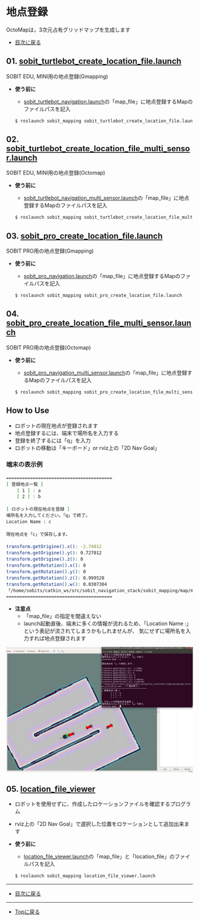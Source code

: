 # 地点登録
OctoMapは，3次元占有グリッドマップを生成します

- [目次に戻る](sobit_mapping)

## 01. [sobit_turtlebot_create_location_file.launch](sobit_mapping/launch/sobit_turtlebot/sobit_turtlebot_create_location_file.launch)
SOBIT EDU, MINI用の地点登録(Gmapping)
- **使う前に**
    - [sobit_turtlebot_navigation.launch](/sobit_navigation/launch/sobit_turtlebot/sobit_turtlebot_navigation.launch)の「map_file」に地点登録するMapのファイルパスを記入

    ```bash
    $ roslaunch sobit_mapping sobit_turtlebot_create_location_file.launch 
    ```

## 02. [sobit_turtlebot_create_location_file_multi_sensor.launch](sobit_mapping/launch/sobit_turtlebot/sobit_turtlebot_create_location_file_multi_sensor.launch)
SOBIT EDU, MINI用の地点登録(Octomap)
- **使う前に**
    - [sobit_turtlebot_navigation_multi_sensor.launch](sobit_navigation/launch/sobit_turtlebot/sobit_turtlebot_navigation_multi_sensor.launch)の「map_file」に地点登録するMapのファイルパスを記入

    ```bash
    $ roslaunch sobit_mapping sobit_turtlebot_create_location_file_multi_sensor.launch 
    ```

## 03. [sobit_pro_create_location_file.launch](sobit_mapping/launch/sobit_pro/sobit_pro_create_location_file_multi_sensor.launch)
SOBIT PRO用の地点登録(Gmapping)
- **使う前に**
    - [sobit_pro_navigation.launch](/sobit_navigation/launch/sobit_pro/sobit_pro_navigation.launch)の「map_file」に地点登録するMapのファイルパスを記入

    ```bash
    $ roslaunch sobit_mapping sobit_pro_create_location_file.launch 
    ```

## 04. [sobit_pro_create_location_file_multi_sensor.launch](sobit_mapping/launch/sobit_pro/sobit_pro_create_location_file_multi_sensor.launch)
SOBIT PRO用の地点登録(Octomap)
- **使う前に**
    - [sobit_pro_navigation_multi_sensor.launch](sobit_navigation/launch/sobit_pro/sobit_pro_navigation_multi_sensor.launch)の「map_file」に地点登録するMapのファイルパスを記入

    ```bash
    $ roslaunch sobit_mapping sobit_pro_create_location_file_multi_sensor.launch 
    ```

## How to Use
- ロボットの現在地点が登録されます
- 地点登録するには、端末で場所名を入力する
- 登録を終了するには「q」を入力
- ロボットの移動は「キーボード」or rviz上の「2D Nav Goal」

### 端末の表示例
```bash
========================================
[ 登録地点一覧 ]
    [ 1 ] : a
    [ 2 ] : b

[ ロボットの現在地点を登録 ]
場所名を入力してください。「q」で終了。
Location Name : c

現在地点を「c」で保存します。

transform.getOrigine().x(): -2.74012
transform.getOrigine().y(): 0.727012
transform.getOrigine().z(): 0
transform.getRotation().x(): 0
transform.getRotation().y(): 0
transform.getRotation().z(): 0.999528
transform.getRotation().w(): 0.0307304
「/home/sobits/catkin_ws/src/sobit_navigation_stack/sobit_mapping/map/map_location_8_23_20_15.yaml　」に追記完了。
========================================
```

- **注意点**
    - 「map_file」の指定を間違えない
    - launch起動直後、端末に多くの情報が流れるため、「Location Name :」という表記が流されてしまうかもしれませんが、 気にせずに場所名を入力すれば地点登録されます

<div align="center">
    <img src="doc/img/sobit_turtlebot_create_location_file.png" width="640">
</div>

## 05. [location_file_viewer](sobit_mapping/launch/location_file_viewer.launch)
- ロボットを使用せずに、作成したロケーションファイルを確認するプログラム
- rviz上の「2D Nav Goal」で選択した位置をロケーションとして追加出来ます

- **使う前に**
    - [location_file_viewer.launch](sobit_mapping/launch/location_file_viewer.launch)の「map_file」と「location_file」のファイルパスを記入
    ```bash
    $ roslaunch sobit_mapping location_file_viewer.launch 
    ```

---

- [目次に戻る](sobit_mapping)

---

- [Topに戻る](https://github.com/TeamSOBITS/sobit_navigation_stack)

